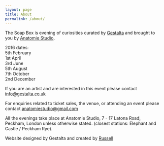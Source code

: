 ```yaml
---
layout: page
title: About
permalink: /about/
---
```


The Soap Box is evening of curiosities curated by [Gestalta](http://www.kinbaku.gestalta.co.uk) and brought to you by [Anatomie Studio](http://anatomiestudio.com).

2016 dates:<br>
5th February<br>
1st April<br>
3rd June<br>
5th August<br>
7th October<br>
2nd December<br>

If you are an artist and are interested in this event please contact [info@gestalta.co.uk](mailto:info@gestalta.co.uk)

For enquiries related to ticket sales, the venue, or attending an event please contact [anatomiestudio@gmail.com](mailto:anatomiestudio@gmail.com)

All the evenings take place at Anatomie Studio, 7 - 17 Latona Road, Peckham, London unless otherwise stated. (closest stations: Elephant and Castle / Peckham Rye).

Website designed by Gestalta and created by [Russell](http://rsslldnphy.com)
